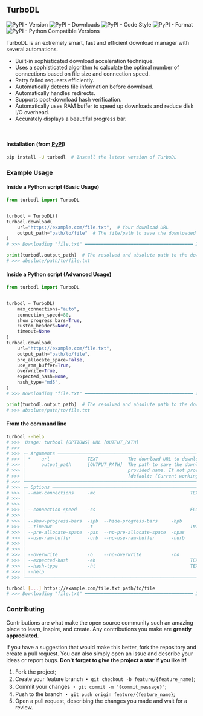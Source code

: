 ## TurboDL

![PyPI - Version](https://img.shields.io/pypi/v/turbodl?style=flat&logo=pypi&logoColor=blue&color=blue&link=https://pypi.org/project/turbodl)
![PyPI - Downloads](https://img.shields.io/pypi/dm/turbodl?style=flat&logo=pypi&logoColor=blue&color=blue&link=https://pypi.org/project/turbodl)
![PyPI - Code Style](https://img.shields.io/badge/code%20style-ruff-blue?style=flat&logo=ruff&logoColor=blue&color=blue&link=https://github.com/astral-sh/ruff)
![PyPI - Format](https://img.shields.io/pypi/format/turbodl?style=flat&logo=pypi&logoColor=blue&color=blue&link=https://pypi.org/project/turbodl)
![PyPI - Python Compatible Versions](https://img.shields.io/pypi/pyversions/turbodl?style=flat&logo=python&logoColor=blue&color=blue&link=https://pypi.org/project/turbodl)

TurboDL is an extremely smart, fast and efficient download manager with several automations.

- Built-in sophisticated download acceleration technique.
- Uses a sophisticated algorithm to calculate the optimal number of connections based on file size and connection speed.
- Retry failed requests efficiently.
- Automatically detects file information before download.
- Automatically handles redirects.
- Supports post-download hash verification.
- Automatically uses RAM buffer to speed up downloads and reduce disk I/O overhead.
- Accurately displays a beautiful progress bar.

<br>

#### Installation (from [PyPI](https://pypi.org/project/turbodl))

```bash
pip install -U turbodl  # Install the latest version of TurboDL
```

### Example Usage

#### Inside a Python script (Basic Usage)

```python
from turbodl import TurboDL


turbodl = TurboDL()
turbodl.download(
    url="https://example.com/file.txt",  # Your download URL
    output_path="path/to/file"  # The file/path to save the downloaded file to or leave it empty to save it to the current working directory
)
# >>> Downloading "file.txt" ━━━━━━━━━━━━━━━━━━━━━━━━━━━━━━━━━━━━━━━━ 25.2/25.2 MB 82.6 MB/s 0:00:00 100%

print(turbodl.output_path)  # The resolved and absolute path to the downloaded file
# >>> absolute/path/to/file.txt

```

#### Inside a Python script (Advanced Usage)

```python
from turbodl import TurboDL


turbodl = TurboDL(
    max_connections="auto",
    connection_speed=80,
    show_progress_bars=True,
    custom_headers=None,
    timeout=None
)
turbodl.download(
    url="https://example.com/file.txt",
    output_path="path/to/file",
    pre_allocate_space=False,
    use_ram_buffer=True,
    overwrite=True,
    expected_hash=None,
    hash_type="md5",
)
# >>> Downloading "file.txt" ━━━━━━━━━━━━━━━━━━━━━━━━━━━━━━━━━━━━━━━━ 25.2/25.2 MB 82.6 MB/s 0:00:00 100%

print(turbodl.output_path)  # The resolved and absolute path to the downloaded file
# >>> absolute/path/to/file.txt

```

#### From the command line

```bash
turbodl --help
# >>>  Usage: turbodl [OPTIONS] URL [OUTPUT_PATH]
# >>>
# >>> ╭─ Arguments ───────────────────────────────────────────────────────────────────────────────────────────────────────────────────────────────────────────────────────────────────────────────────────────────────────────────────╮
# >>> │ *    url              TEXT           The download URL to download the file from. [required]                                                                                                                                   │
# >>> │      output_path      [OUTPUT_PATH]  The path to save the downloaded file to. If the path is a directory, the file name will be generated from the server response. If the path is a file, the file will be saved with the    │
# >>> │                                      provided name. If not provided, the file will be saved to the current working directory.                                                                                                 │
# >>> │                                      [default: (Current working directory)]                                                                                                                                                   │
# >>> ╰───────────────────────────────────────────────────────────────────────────────────────────────────────────────────────────────────────────────────────────────────────────────────────────────────────────────────────────────╯
# >>> ╭─ Options ─────────────────────────────────────────────────────────────────────────────────────────────────────────────────────────────────────────────────────────────────────────────────────────────────────────────────────╮
# >>> │ --max-connections     -mc                                   TEXT     The maximum number of connections to use for downloading the file ('auto' will dynamically calculate the number of connections based on the file size    │
# >>> │                                                                      and connection speed and an integer between 1 and 24 will set the number of connections to that value).                                                  │
# >>> │                                                                      [default: auto]                                                                                                                                          │
# >>> │ --connection-speed    -cs                                   FLOAT    Your connection speed in Mbps (megabits per second) (your connection speed will be used to help calculate the optimal number of connections).            │
# >>> │                                                                      [default: 80]                                                                                                                                            │
# >>> │ --show-progress-bars  -spb  --hide-progress-bars     -hpb            Show or hide all progress bars. [default: show-progress-bars]                                                                                            │
# >>> │ --timeout             -t                                    INTEGER  Timeout in seconds for the download process. Or None for no timeout. [default: (No timeout)]                                                             │
# >>> │ --pre-allocate-space  -pas  --no-pre-allocate-space  -npas           Whether to pre-allocate space for the file, useful to avoid disk fragmentation. [default: no-pre-allocate-space]                                         │
# >>> │ --use-ram-buffer      -urb  --no-use-ram-buffer      -nurb           Whether to use a RAM buffer to download the file. If True, it will use up to 30% of your total memory to assist in downloading the file, further         │
# >>> │                                                                      speeding up your download and preserving your HDD/SSD. Otherwise it will download and write the file directly to the output file path (very slow).       │
# >>> │                                                                      [default: use-ram-buffer]                                                                                                                                │
# >>> │ --overwrite           -o    --no-overwrite           -no             Overwrite the file if it already exists. Otherwise, a '_1', '_2', etc. suffix will be added. [default: overwrite]                                        │
# >>> │ --expected-hash       -eh                                   TEXT     The expected hash of the downloaded file. If not provided, the hash will not be checked. [default: (No hash check)]                                      │
# >>> │ --hash-type           -ht                                   TEXT     The hash type to use for the hash verification. [default: md5]                                                                                           │
# >>> │ --help                                                               Show this message and exit.                                                                                                                              │
# >>> ╰───────────────────────────────────────────────────────────────────────────────────────────────────────────────────────────────────────────────────────────────────────────────────────────────────────────────────────────────╯

turbodl [...] https://example.com/file.txt path/to/file
# >>> Downloading "file.txt" ━━━━━━━━━━━━━━━━━━━━━━━━━━━━━━━━━━━━━━━━ 25.2/25.2 MB 82.6 MB/s 0:00:00 100%
```

### Contributing

Contributions are what make the open source community such an amazing place to learn, inspire, and create. Any contributions you make are **greatly appreciated**.

If you have a suggestion that would make this better, fork the repository and create a pull request. You can also simply open an issue and describe your ideas or report bugs. **Don't forget to give the project a star if you like it!**

1. Fork the project;
2. Create your feature branch ・ `git checkout -b feature/{feature_name}`;
3. Commit your changes ・ `git commit -m "{commit_message}"`;
4. Push to the branch ・ `git push origin feature/{feature_name}`;
5. Open a pull request, describing the changes you made and wait for a review.
